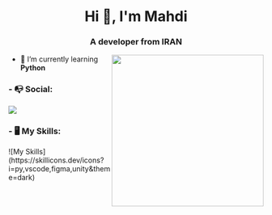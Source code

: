 <h1 align="center">Hi 👋, I'm Mahdi</h1>
<h3 align="center">A developer from IRAN</h3>

<img align='right' src='https://s8.uupload.ir/files/a62c047f-8369-493c-ab14-71ef51bebc55_rw_1200_8tc8.gif' width='300'>

- 🔭 I’m currently learning **Python**

<h3>- 📭 Social:</h3>
  <a href="https://instagram.com/winniwooh">
    <img src="https://skillicons.dev/icons?i=instagram" />
  </a>

<h3 align="left">- 🖥 My Skills:</h3>
![My Skills](https://skillicons.dev/icons?i=py,vscode,figma,unity&theme=dark)

